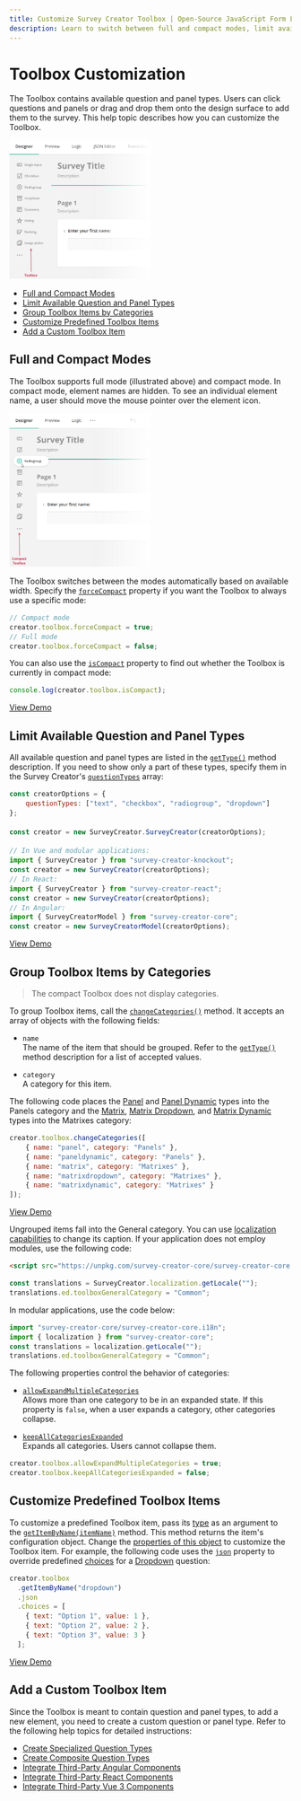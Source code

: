 ```yaml
---
title: Customize Survey Creator Toolbox | Open-Source JavaScript Form Libraries 
description: Learn to switch between full and compact modes, limit available question and panel types, group items by categories, customize predefined Toolbox items, and even add custom elements.
---
```


# Toolbox Customization

The Toolbox contains available question and panel types. Users can click questions and panels or drag and drop them onto the design surface to add them to the survey. This help topic describes how you can customize the Toolbox.

<img src="./images/survey-creator-toolbox-full.png" alt="Survey Creator - Toolbox in full mode" width="50%">

- [Full and Compact Modes](#full-and-compact-modes)
- [Limit Available Question and Panel Types](#limit-available-question-and-panel-types)
- [Group Toolbox Items by Categories](#group-toolbox-items-by-categories)
- [Customize Predefined Toolbox Items](#customize-predefined-toolbox-items)
- [Add a Custom Toolbox Item](#add-a-custom-toolbox-item)

## Full and Compact Modes

The Toolbox supports full mode (illustrated above) and compact mode. In compact mode, element names are hidden. To see an individual element name, a user should move the mouse pointer over the element icon.

<img src="./images/survey-creator-toolbox-compact.png" alt="Survey Creator - Toolbox in compact mode" width="50%">

The Toolbox switches between the modes automatically based on available width. Specify the [`forceCompact`](https://surveyjs.io/Documentation/Survey-Creator?id=questiontoolbox#forceCompact) property if you want the Toolbox to always use a specific mode:

```js
// Compact mode
creator.toolbox.forceCompact = true;
// Full mode
creator.toolbox.forceCompact = false;
```

You can also use the [`isCompact`](https://surveyjs.io/Documentation/Survey-Creator?id=questiontoolbox#isCompact) property to find out whether the Toolbox is currently in compact mode:

```js
console.log(creator.toolbox.isCompact);
```

[View Demo](https://surveyjs.io/Examples/Survey-Creator?id=toolboxcustomization (linkStyle))

## Limit Available Question and Panel Types

All available question and panel types are listed in the [`getType()`](https://surveyjs.io/Documentation/Library?id=Question#getType) method description. If you need to show only a part of these types, specify them in the Survey Creator's [`questionTypes`](https://surveyjs.io/survey-creator/documentation/api-reference/icreatoroptions#questionTypes) array:

```js
const creatorOptions = {
    questionTypes: ["text", "checkbox", "radiogroup", "dropdown"]
};

const creator = new SurveyCreator.SurveyCreator(creatorOptions);

// In Vue and modular applications:
import { SurveyCreator } from "survey-creator-knockout";
const creator = new SurveyCreator(creatorOptions);
// In React:
import { SurveyCreator } from "survey-creator-react";
const creator = new SurveyCreator(creatorOptions);
// In Angular:
import { SurveyCreatorModel } from "survey-creator-core";
const creator = new SurveyCreatorModel(creatorOptions);
```

[View Demo](https://surveyjs.io/Examples/Survey-Creator?id=toolboxcustomization (linkStyle))

## Group Toolbox Items by Categories

> The compact Toolbox does not display categories.

To group Toolbox items, call the [`changeCategories()`](https://surveyjs.io/Documentation/Survey-Creator?id=questiontoolbox#changeCategories) method. It accepts an array of objects with the following fields:

- `name`        
The name of the item that should be grouped. Refer to the [`getType()`](https://surveyjs.io/Documentation/Library?id=Question#getType) method description for a list of accepted values.

- `category`      
A category for this item.

The following code places the [Panel](https://surveyjs.io/Documentation/Library?id=panelmodel) and [Panel Dynamic](https://surveyjs.io/Documentation/Library?id=questionpaneldynamicmodel) types into the Panels category and the [Matrix](https://surveyjs.io/Documentation/Library?id=questionmatrixmodel), [Matrix Dropdown](https://surveyjs.io/Documentation/Library?id=questionmatrixdropdownmodel), and [Matrix Dynamic](https://surveyjs.io/Documentation/Library?id=questionmatrixdynamicmodel) types into the Matrixes category:

```js
creator.toolbox.changeCategories([
    { name: "panel", category: "Panels" }, 
    { name: "paneldynamic", category: "Panels" }, 
    { name: "matrix", category: "Matrixes" },
    { name: "matrixdropdown", category: "Matrixes" },
    { name: "matrixdynamic", category: "Matrixes" }
]);
```

[View Demo](https://surveyjs.io/Examples/Survey-Creator?id=toolboxcategories (linkStyle))

Ungrouped items fall into the General category. You can use [localization capabilities](https://surveyjs.io/Documentation/Survey-Creator?id=localization#localize-survey-creator-ui) to change its caption. If your application does not employ modules, use the following code:

```html
<script src="https://unpkg.com/survey-creator-core/survey-creator-core.i18n.min.js"></script>
```

```js
const translations = SurveyCreator.localization.getLocale("");
translations.ed.toolboxGeneralCategory = "Common";
```

In modular applications, use the code below:

```js
import "survey-creator-core/survey-creator-core.i18n";
import { localization } from "survey-creator-core";
const translations = localization.getLocale("");
translations.ed.toolboxGeneralCategory = "Common";
```

The following properties control the behavior of categories:

- [`allowExpandMultipleCategories`](https://surveyjs.io/Documentation/Survey-Creator?id=questiontoolbox#allowExpandMultipleCategories)     
Allows more than one category to be in an expanded state. If this property is `false`, when a user expands a category, other categories collapse.

- [`keepAllCategoriesExpanded`](https://surveyjs.io/Documentation/Survey-Creator?id=questiontoolbox#keepAllCategoriesExpanded)       
Expands all categories. Users cannot collapse them.

```js
creator.toolbox.allowExpandMultipleCategories = true;
creator.toolbox.keepAllCategoriesExpanded = false;
```

## Customize Predefined Toolbox Items

To customize a predefined Toolbox item, pass its [type](https://surveyjs.io/Documentation/Library?id=Question#getType) as an argument to the [`getItemByName(itemName)`](https://surveyjs.io/Documentation/Survey-Creator?id=questiontoolbox#getItemByName) method. This method returns the item's configuration object. Change the [properties of this object](https://surveyjs.io/Documentation/Survey-Creator?id=iquestiontoolboxitem) to customize the Toolbox item. For example, the following code uses the [`json`](https://surveyjs.io/Documentation/Survey-Creator?id=iquestiontoolboxitem#json) property to override predefined [choices](https://surveyjs.io/Documentation/Library?id=questiondropdownmodel#choices) for a [Dropdown](https://surveyjs.io/Documentation/Library?id=questiondropdownmodel) question:

```js
creator.toolbox
  .getItemByName("dropdown")
  .json
  .choices = [
    { text: "Option 1", value: 1 },
    { text: "Option 2", value: 2 },
    { text: "Option 3", value: 3 }
  ];
```

[View Demo](https://surveyjs.io/Examples/Survey-Creator?id=toolboxcustomization (linkStyle))

## Add a Custom Toolbox Item

Since the Toolbox is meant to contain question and panel types, to add a new element, you need to create a custom question or panel type. Refer to the following help topics for detailed instructions:

- [Create Specialized Question Types](https://surveyjs.io/form-library/documentation/customize-question-types/create-specialized-question-types)
- [Create Composite Question Types](https://surveyjs.io/form-library/documentation/customize-question-types/create-composite-question-types)
- [Integrate Third-Party Angular Components](https://surveyjs.io/form-library/documentation/customize-question-types/third-party-component-integration-angular)
- [Integrate Third-Party React Components](https://surveyjs.io/form-library/documentation/customize-question-types/third-party-component-integration-react)
- [Integrate Third-Party Vue 3 Components](/form-library/documentation/customize-question-types/third-party-component-integration-vue)

<!--

WE HAVEN'T COME UP WITH A VERSION FOR REACT YET

    ### Integrate Third-Party Components as Question Editors

    Survey Creator supports integration with the following third-party components out of the box:

    %LIST%

    To enable the integration with one of these components, reference or import the [surveyjs-widgets](https://github.com/surveyjs/custom-widgets) library next to the third-party component sources:

    ```html
    <script src="https://unpkg.com/surveyjs-widgets/surveyjs-widgets.min.js"></script>
    ```

    ```js
    import "survey-creator-core/survey-creator-core.i18n";
    ```

    If you did not find the desired component in the list above, refer to the following help topic for instructions on how to integrate any third-party component into Survey Creator: [Create Custom Widget](https://surveyjs.io/Documentation/Survey-Creator?id=Create-Custom-Widget).
-->

<!--  

NEW SURVEY CREATOR DOESN'T HAVE THE ADD TO TOOLBOX ADORNER YET 

    ### Save User-Defined Elements in the Toolbox

    By default, there is a “Add to Toolbox” button on an element (question/panel) in the designer. Your end-user may customize question/panel as he/she wants, add it into toolbox and then drop it on another page.

    You may go even further and persist the current Toolbox state, so the user may use these custom toolbox items for building other surveys.

    Let’s talk here about available options that you have.

    By default, a user may add only 3 elements from the designer. If there are already 3 custom/copied elements on the Toolbox, then on adding a new one, the first added element will be removed. To change the number of copied elements your user may have, you must set this property to the value you need:
    ```js
    creator.toolbox.copiedItemMaxCount = 10;
    ```
    To disable the ability of adding an element from designer into toolbox you will have to use **onElementAllowOperations** event. Here is the example:

    ```js
    creator.onElementAllowOperations.add(function(sender, options){
        options.allowAddToToolbox = false;
    });
    ```
    If you want to persist the copied items on the Toolbox for your end-user for another session or another survey, then you must use the copiedJsonText properties:

    ```js
    var savedItems = creator.toolbox.copiedJsonText; //save into localstorage or your database
    //....
    //Restored savedItems from localstorage or your database.
    creator.toolbox.copiedJsonText = savedItems;
    ```
-->